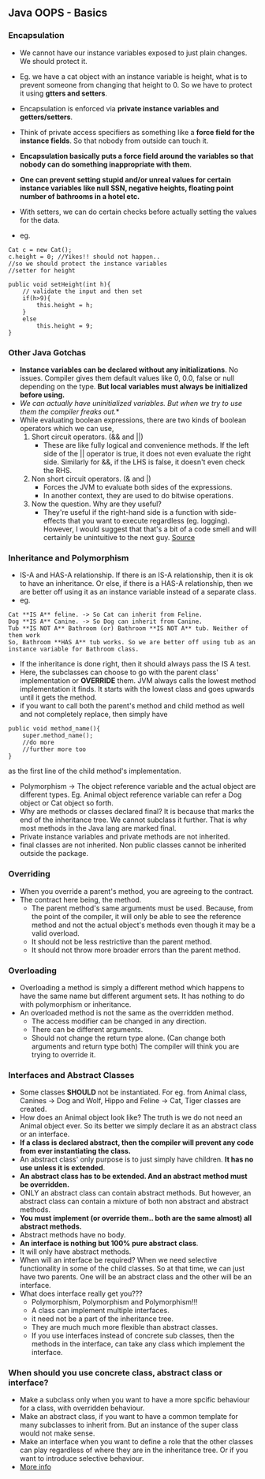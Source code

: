 ## Java OOPS - Basics

### Encapsulation
* We cannot have our instance variables exposed to just plain changes. We should protect it.
* Eg. we have a cat object with an instance variable is height, what is to prevent someone from changing that height to 0. So we have to protect it using **gtters and setters**.
* Encapsulation is enforced via **private instance variables and getters/setters**.
* Think of private access specifiers as something like a **force field for the instance fields**. So that nobody from outside can touch it.
* **Encapsulation basically puts a force field around the variables so that nobody can do something inappropriate with them**.
* **One can prevent setting stupid and/or unreal values for certain instance variables like null SSN, negative heights, floating point number of bathrooms in a hotel etc.**
* With setters, we can do certain checks before actually setting the values for the data.

* eg.
```
Cat c = new Cat();
c.height = 0; //Yikes!! should not happen..
//so we should protect the instance variables
//setter for height

public void setHeight(int h){
	// validate the input and then set
	if(h>9){
		this.height = h;
	}
	else
		this.height = 9;
}
```


### Other Java Gotchas
* **Instance variables can be declared without any initializations**. No issues. Compiler gives them default values like 0, 0.0, false or null depending on the type. **But local variables must always be initialized before using.**
* *We can actually have uninitialized variables. But when we try to use them the compiler freaks out.**
* While evaluating boolean expressions, there are two kinds of boolean operators which we can use,
	1. Short circuit operators. (&& and ||)
		* These are like fully logical and convenience methods. If the left side of the || operator is true, it does not even evaluate the right side. Similarly for &&, if the LHS is false, it doesn't even check the RHS.
	1. Non short circuit operators. (& and |)
		* Forces the JVM to evaluate both sides of the expressions.
		* In another context, they are used to do bitwise operations.
	3. Now the question. Why are they useful?
		* They're useful if the right-hand side is a function with side-effects that you want to execute regardless (eg. logging). However, I would suggest that that's a bit of a code smell and will certainly be unintuitive to the next guy. [Source](https://stackoverflow.com/questions/9540718/are-there-good-uses-for-non-short-circuiting-logical-boolean-operators-in-java)


### Inheritance and Polymorphism
* IS-A and HAS-A relationship. If there is an IS-A relationship, then it is ok to have an inheritance. Or else, if there is a HAS-A relationship, then we are better off using it as an instance variable instead of a separate class.
* eg.
```
Cat **IS A** feline. -> So Cat can inherit from Feline.
Dog **IS A** Canine. -> So Dog can inherit from Canine.
Tub **IS NOT A** Bathroom (or) Bathroom **IS NOT A** tub. Neither of them work
So, Bathroom **HAS A** tub works. So we are better off using tub as an instance variable for Bathroom class.
```
* If the inheritance is done right, then it should always pass the IS A test.
* Here, the subclasses can choose to go with the parent class' implementation or **OVERRIDE** them. JVM always calls the lowest method implementation it finds. It starts with the lowest class and goes upwards until it gets the method.
* if you want to call both the parent's method and child method as well and not completely replace, then simply have 
```
public void method_name(){
	super.method_name();
	//do more
	//further more too
}
```
as the first line of the child method's implementation.

* Polymorphism -> The object reference variable and the actual object are different types. Eg. Animal object reference variable can refer a Dog object or Cat object so forth.
* Why are methods or classes declared final? It is because that marks the end of the inheritance tree. We cannot subclass it further. That is why most methods in the Java lang are marked final.
* Private instance variables and private methods are not inherited.
* final classes are not inherited. Non public classes cannot be inherited outside the package.


### Overriding
* When you override a parent's method, you are agreeing to the contract.
* The contract here being, the method. 
	* The parent method's same arguments must be used. Because, from the point of the compiler, it will only be able to see the reference method and not the actual object's methods even though it may be a valid overload.
	* It should not be less restrictive than the parent method.
	* It should not throw more broader errors than the parent method.


### Overloading
* Overloading a method is simply a different method which happens to have the same name but different argument sets. It has nothing to do with polymorphism or inheritance.
* An overloaded method is not the same as the overridden method.
	* The access modifier can be changed in any direction.
	* There can be different arguments.
	* Should not change the return type alone. (Can change both arguments and return type both) The compiler will think you are trying to override it.

### Interfaces and Abstract Classes
* Some classes **SHOULD** not be instantiated. For eg. from Animal class, Canines -> Dog and Wolf, Hippo and Feline -> Cat, Tiger classes are created.
* How does an Animal object look like? The truth is we do not need an Animal object ever. So its better we simply declare it as an abstract class or an interface.
* **If a class is declared abstract, then the compiler will prevent any code from ever instantiating the class.**
* An abstract class' only purpose is to just simply have children. **It has no use unless it is extended**.
* **An abstract class has to be extended. And an abstract method must be overridden.**
* ONLY an abstract class can contain abstract methods. But however, an abstract class can contain a mixture of both non abstract and abstract methods.
* **You must implement (or override them.. both are the same almost) all abstract methods.**
* Abstract methods have no body.
* **An interface is nothing but 100% pure abstract class**.
* It will only have abstract methods.
* When will an interface be required? When we need selective functionality in some of the child classes. So at that time, we can just have two parents. One will be an abstract class and the other will be an interface.
* What does interface really get you???
	* Polymorphism, Polymorphism and Polymorphism!!!
	* A class can implement multiple interfaces.
	* it need not be a part of the inheritance tree.
	* They are much much more flexible than abstract classes.
	* If you use interfaces instead of concrete sub classes, then the methods in the interface, can take any class which implement the interface.


### When should you use concrete class, abstract class or interface?
* Make a subclass only when you want to have a more spcific behaviour for a class, with overridden behaviour.
* Make an abstract class, if you want to have a common template for many subclasses to inherit from. But an instance of the super class would not make sense.
* Make an interface when you want to define a role that the other classes can play regardless of where they are in the inheritance tree. Or if you want to introduce selective behaviour.
* [More info](https://stackoverflow.com/questions/479142/when-to-use-an-interface-instead-of-an-abstract-class-and-vice-versa)

